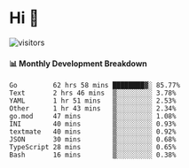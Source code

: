 # Hi 👋
 
![visitors](https://visitor-badge.glitch.me/badge?page_id=sorcererxw.sorcererx)

#### 📊 Monthly Development Breakdown

<!--START_SECTION:waka-->
```text
Go         62 hrs 58 mins ████████▓░ 85.77%
Text       2 hrs 46 mins  ▒░░░░░░░░░ 3.78%
YAML       1 hr 51 mins   ▒░░░░░░░░░ 2.53%
Other      1 hr 43 mins   ▒░░░░░░░░░ 2.34%
go.mod     47 mins        ▒░░░░░░░░░ 1.08%
INI        40 mins        ▒░░░░░░░░░ 0.93%
textmate   40 mins        ▒░░░░░░░░░ 0.92%
JSON       30 mins        ▒░░░░░░░░░ 0.68%
TypeScript 28 mins        ▒░░░░░░░░░ 0.65%
Bash       16 mins        ▒░░░░░░░░░ 0.38%
```
<!--END_SECTION:waka-->
